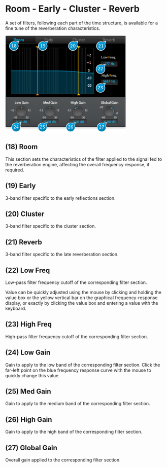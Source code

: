 # Room - Early - Cluster - Reverb
A set of filters, following each part of the time structure, is available for a fine tune of the reverberation characteristics.

![](include/verb_05.png)

## (18) Room
This section sets the characteristics of the filter applied to the signal fed to the reverberation engine, affecting 
the overall frequency response, if required.

## (19) Early
3-band filter specific to the early reflections section.

## (20) Cluster
3-band filter specific to the cluster section.

## (21) Reverb
3-band  filter  specific  to  the  late  reverberation 
section.

## (22) Low Freq
Low-pass  filter  frequency  cutoff  of  the  corresponding filter section.

Value can be quickly adjusted using the mouse by clicking and holding the value box or the yellow vertical bar on the 
graphical frequency-response display, or exactly by clicking the value box and entering a value with the keyboard.

## (23) High Freq
High-pass filter frequency cutoff of the corresponding filter section. 

## (24) Low Gain
Gain to apply to the low band of the corresponding filter section. Click the far-left point on the blue frequency response 
curve with the mouse to quickly change this value.

## (25) Med Gain
Gain to apply to the medium band of the corresponding filter section.

## (26) High Gain
Gain to apply to the high band of the corresponding filter section.

## (27) Global Gain
Overall gain applied to the corresponding filter section.
